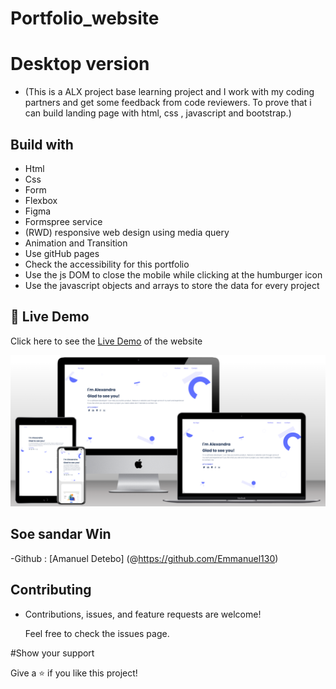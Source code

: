 # Portfolio_website
# Desktop version

- (This is a ALX project base learning project and I work with my coding partners and get some feedback from code reviewers. To prove that i can build landing page with html, css , javascript and bootstrap.)

## Build with
- Html
- Css
- Form
- Flexbox
- Figma
- Formspree service
- (RWD) responsive web design using media query
- Animation and Transition
- Use gitHub pages
- Check the accessibility for this portfolio
- Use the js DOM to close the mobile while clicking at the humburger icon
- Use the javascript objects and arrays to store the data for every project

## 🚀 Live Demo <a name="live-demo"></a>

Click here to see the [Live Demo](https://soesandarwin2201.github.io/portfolio-website-soesandarwin2201.github.io/) of the website 

![](./images/portfolio-project.png)

 ## Soe sandar Win

 -Github : [Amanuel Detebo] (@https://github.com/Emmanuel130)
 
 
 ## Contributing
 - Contributions, issues, and feature requests are welcome!

   Feel free to check the issues page.
   
 #Show your support
 
 Give a ⭐️ if you like this project!
 

